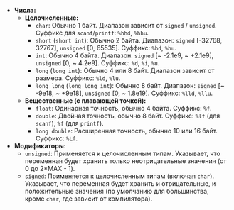 *   **Числа:**
    *   **Целочисленные:**
        *   `char`: Обычно 1 байт. Диапазон зависит от `signed` / `unsigned`. Суффикс для `scanf`/`printf`: `%hhd`, `%hhu`.
        *   `short` (`short int`): Обычно 2 байта. Диапазон: `signed` [-32768, 32767], `unsigned` [0, 65535]. Суффикс: `%hd`, `%hu`.
        *   `int`: Обычно 4 байта. Диапазон: `signed` [~ -2.1e9, ~ +2.1e9], `unsigned` [0, ~ 4.2e9]. Суффикс: `%d`, `%i`, `%u`.
        *   `long` (`long int`): Обычно 4 или 8 байт. Диапазон зависит от размера. Суффикс: `%ld`, `%lu`.
        *   `long long` (`long long int`): Обычно 8 байт. Диапазон: `signed` [~ -9e18, ~ +9e18], `unsigned` [0, ~ 1.8e19]. Суффикс: `%lld`, `%llu`.
    *   **Вещественные (с плавающей точкой):**
        *   `float`: Одинарная точность, обычно 4 байта. Суффикс: `%f`.
        *   `double`: Двойная точность, обычно 8 байт. Суффикс: `%lf` (для `scanf`), `%f` (для `printf`).
        *   `long double`: Расширенная точность, обычно 10 или 16 байт. Суффикс: `%Lf`.
*   **Модификаторы:**
    *   `unsigned`: Применяется к целочисленным типам. Указывает, что переменная будет хранить только неотрицательные значения (от 0 до 2*MAX - 1).
    *   `signed`: Применяется к целочисленным типам (включая `char`). Указывает, что переменная будет хранить и отрицательные, и положительные значения (по умолчанию для большинства, кроме `char`, где зависит от компилятора).